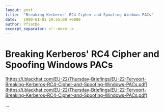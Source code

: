 ```yaml
---
layout: post
title:  "Breaking Kerberos' RC4 Cipher and Spoofing Windows PACs"
date:   1990-01-01 19:55:00 +0000
author: PfiatDe
excerpt_separator: <!--more-->
---
```


# Breaking Kerberos' RC4 Cipher and Spoofing Windows PACs

[https://i.blackhat.com/EU-22/Thursday-Briefings/EU-22-Tervoort-Breaking-Kerberos-RC4-Cipher-and-Spoofing-Windows-PACs.pdf](https://i.blackhat.com/EU-22/Thursday-Briefings/EU-22-Tervoort-Breaking-Kerberos-RC4-Cipher-and-Spoofing-Windows-PACs.pdf)

...
<!--more-->
